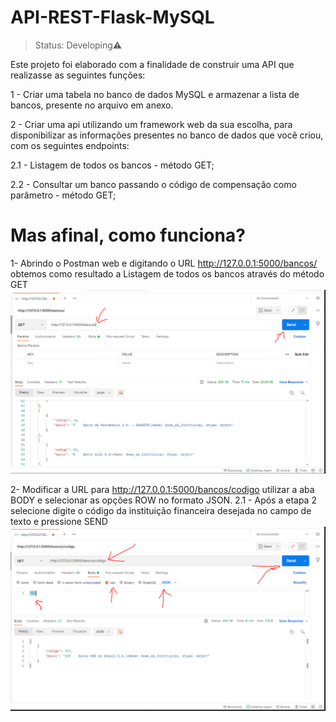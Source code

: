 # API-REST-Flask-MySQL
> Status: Developing⚠️
> 
Este projeto foi elaborado com a finalidade de construir uma API que realizasse as seguintes funções: 

1 - Criar uma tabela no banco de dados MySQL e armazenar a lista de bancos, presente no arquivo em anexo. 

2 - Criar uma api utilizando um framework web da sua escolha, para disponibilizar as informações presentes no banco de dados que você criou, com os seguintes endpoints: 

2.1 - Listagem de todos os bancos - método GET;

2.2 - Consultar um banco passando o código de compensação como parâmetro - método GET;


# Mas afinal, como funciona?

1- Abrindo o Postman web e digitando o URL  http://127.0.0.1:5000/bancos/ obtemos como resultado a Listagem de todos os bancos através do método GET
![Part1 upload  escale](https://github.com/victorcarv16/assets/blob/main/1.PNG)


2- Modificar a URL para  http://127.0.0.1:5000/bancos/codigo  utilizar a aba BODY e selecionar as opções ROW no formato JSON.
2.1 - Após a etapa 2 selecione digite o código da instituição financeira desejada no campo de texto e pressione SEND
![Part1 upload  escale](https://github.com/victorcarv16/assets/blob/main/2.PNG)
